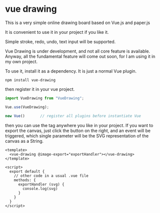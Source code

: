 # vue drawing

This is a very simple online drawing board based on Vue.js and paper.js

It is convenient to use it in your project if you like it.

Simple stroke, redo, undo, text input will be supported. 

Vue Drawing is under development, and not all core feature is available. Anyway, all the fundamental feature will come out soon, for I am using it in my own project. 

To use it, install it as a dependency. It is just a normal Vue plugin.

```shell script
npm install vue-drawing
```

then register it in your vue project.
```javascript
import VueDrawing from "VueDrawing";

Vue.use(VueDrawing);

new Vue()       // register all plugins before instantiate Vue
```

then you can use the tag anywhere you like in your project.
If you want to export the canvas, just click the button on the right, and an event 
will be triggered, which single parameter will be the SVG representation of the canvas as a String.
```vue
<template>
  <vue-drawing @image-export="exportHandler"></vue-drawing>
</template>

<script>
  export default {
    // other code in a usual .vue file
    methods: {
      exportHandler (svg) {
        console.log(svg)
      }
    }
  }
</script>
```
